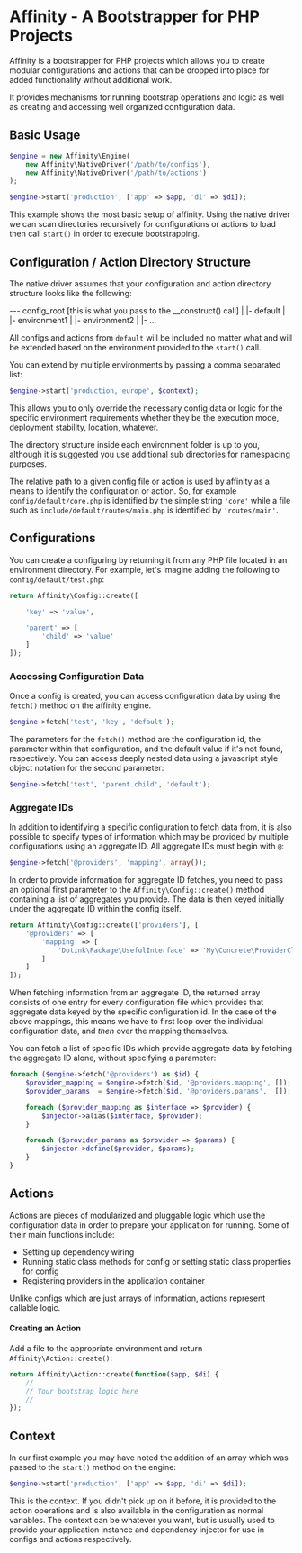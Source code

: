 Affinity - A Bootstrapper for PHP Projects
======

Affinity is a bootstrapper for PHP projects which allows you to create modular
configurations and actions that can be dropped into place for added
functionality without additional work.

It provides mechanisms for running bootstrap operations and logic as well as
creating and accessing well organized configuration data.


## Basic Usage

```php
$engine = new Affinity\Engine(
	new Affinity\NativeDriver('/path/to/configs'),
	new Affinity\NativeDriver('/path/to/actions')
);

$engine->start('production', ['app' => $app, 'di' => $di]);
```

This example shows the most basic setup of affinity.  Using the native driver
we can scan directories recursively for configurations or actions to load
then call `start()` in order to execute bootstrapping.

## Configuration / Action Directory Structure

The native driver assumes that your configuration and action directory
structure looks like the following:

--- config_root [this is what you pass to the __construct() call]
 |
 |- default
 |
 |- environment1
 |
 |- environment2
 |
 |- ...


All configs and actions from `default` will be included no matter what and
will be extended based on the environment provided to the `start()` call.

You can extend by multiple environments by passing a comma separated list:

```php
$engine->start('production, europe', $context);
```

This allows you to only override the necessary config data or logic for
the specific environment requirements whether they be the execution mode,
deployment stability, location, whatever.

The directory structure inside each environment folder is up to you,
although it is suggested you use additional sub directories for namespacing
purposes.

The relative path to a given config file or action is used by affinity as
a means to identify the configuration or action.  So, for example
`config/default/core.php` is identified by the simple string `'core'` while
a file such as `include/default/routes/main.php` is identified by
`'routes/main'`.

## Configurations

You can create a configuring by returning it from any PHP file located in
an environment directory.  For example, let's imagine adding the following
to `config/default/test.php`:

```php
return Affinity\Config::create([

	'key' => 'value',

	'parent' => [
		'child' => 'value'
	]
]);
```

### Accessing Configuration Data

Once a config is created, you can access configuration data by using the
`fetch()` method on the affinity engine.

```php
$engine->fetch('test', 'key', 'default');
```

The parameters for the `fetch()` method are the configuration id, the
parameter within that configuration, and the default value if it's not
found, respectively.  You can access deeply nested data using a javascript
style object notation for the second parameter:

```php
$engine->fetch('test', 'parent.child', 'default');
```

### Aggregate IDs

In addition to identifying a specific configuration to fetch data from, it
is also possible to specify types of information which may be provided by
multiple configurations using an aggregate ID.  All aggregate IDs must
begin with `@`:

```php
$engine->fetch('@providers', 'mapping', array());
```

In order to provide information for aggregate ID fetches, you need to pass
an optional first parameter to the `Affinity\Config::create()` method
containing a list of aggregates you provide.  The data is then keyed
initially under the aggregate ID within the config itself.

```php
return Affinity\Config::create(['providers'], [
	'@providers' => [
		'mapping' => [
			'Dotink\Package\UsefulInterface' => 'My\Concrete\ProviderClass'
		]
	]
]);
```

When fetching information from an aggregate ID, the returned array consists
of one entry for every configuration file which provides that aggregate data
keyed by the specific configuration id.  In the case of the above mappings,
this means we have to first loop over the individual configuration data,
and *then* over the mapping themselves.

You can fetch a list of specific IDs which provide aggregate data by fetching
the aggregate ID alone, without specifying a parameter:

```php
foreach ($engine->fetch('@providers') as $id) {
	$provider_mapping = $engine->fetch($id, '@providers.mapping', []);
	$provider_params  = $engine->fetch($id, '@providers.params',  []);

	foreach ($provider_mapping as $interface => $provider) {
		$injector->alias($interface, $provider);
	}

	foreach ($provider_params as $provider => $params) {
		$injector->define($provider, $params);
	}
}
```

## Actions

Actions are pieces of modularized and pluggable logic which use the
configuration data in order to prepare your application for running.
Some of their main functions include:

- Setting up dependency wiring
- Running static class methods for config or setting static class properties
  for config
- Registering providers in the application container

Unlike configs which are just arrays of information, actions represent callable
logic.

#### Creating an Action

Add a file to the appropriate environment and return
`Affinity\Action::create()`:

```php
return Affinity\Action::create(function($app, $di) {
	//
	// Your bootstrap logic here
	//
});
```

## Context

In our first example you may have noted the addition of an array which was
passed to the `start()` method on the engine:

```php
$engine->start('production', ['app' => $app, 'di' => $di]);
```

This is the context.  If you didn't pick up on it before, it is provided
to the action operations and is also available in the configuration as
normal variables.  The context can be whatever you want, but is usually
used to provide your application instance and dependency injector for
use in configs and actions respectively.
